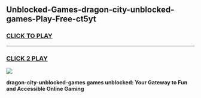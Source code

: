 
## Unblocked-Games-dragon-city-unblocked-games-Play-Free-ct5yt
<h3>
<a href="https://premium76.site?title=dragon-city-unblocked-games&ref=19M">CLICK TO PLAY</a></h3>
<hr>

<h3>
<a href="https://premium76.site?title=dragon-city-unblocked-games&ref=19M">CLICK 2 PLAY</a>
  
</h3>

<a href="https://premium76.site?title=dragon-city-unblocked-games&ref=19M"><img src="https://clearcache.store/games.png"></a>


**dragon-city-unblocked-games games unblocked: Your Gateway to Fun and Accessible Online Gaming**
